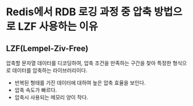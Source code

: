 # Redis에서 RDB 로깅 과정 중 압축 방법으로 LZF 사용하는 이유

## LZF(Lempel-Ziv-Free)

압축할 문자열 데이터를 디코딩하여, 압축 조건을 만족하는 구간을 찾아 특정한 형식으로 데이터를 압축하는 라이브러리이다.

* 반복된 형태를 가진 데이터에 대하여 높은 압축 효율을 보인다.
* 압축 속도가 빠르다.
* 압축시 사용되는 메모리 양이 작다.
